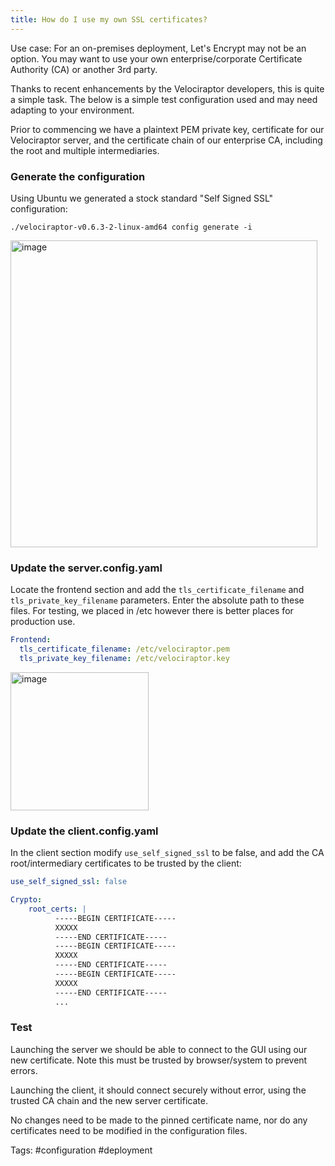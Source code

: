 ```yaml
---
title: How do I use my own SSL certificates?
---
```


Use case: For an on-premises deployment, Let's Encrypt may not be an option. You may want to use your own enterprise/corporate Certificate Authority (CA) or another 3rd party.

Thanks to recent enhancements by the Velociraptor developers, this is quite a simple task. The below is a simple test configuration used and may need adapting to your environment.

Prior to commencing we have a plaintext PEM private key, certificate for our Velociraptor server, and the certificate chain of our enterprise CA, including the root and multiple intermediaries.


### Generate the configuration
Using Ubuntu we generated a stock standard "Self Signed SSL" configuration:

`./velociraptor-v0.6.3-2-linux-amd64 config generate -i`

<img width="491" alt="image" src="https://user-images.githubusercontent.com/30587915/163787136-f9e6f16f-5119-4cd0-ba43-741ab64cdc42.png">

### Update the server.config.yaml
Locate the frontend section and add the `tls_certificate_filename` and `tls_private_key_filename` parameters. Enter the absolute path to these files. For testing, we placed in /etc however there is better places for production use.
```yaml
Frontend:
  tls_certificate_filename: /etc/velociraptor.pem
  tls_private_key_filename: /etc/velociraptor.key
```

<img width="221" alt="image" src="https://user-images.githubusercontent.com/30587915/163787153-9734cbb8-ddbf-4140-b4d6-1c89e19afa7c.png">


### Update the client.config.yaml
In the client section modify `use_self_signed_ssl` to be false, and add the CA root/intermediary certificates to be trusted by the client:

```yaml
use_self_signed_ssl: false

Crypto:
    root_certs: |
          -----BEGIN CERTIFICATE-----
          XXXXX
          -----END CERTIFICATE-----
          -----BEGIN CERTIFICATE-----
          XXXXX
          -----END CERTIFICATE-----
          -----BEGIN CERTIFICATE-----
          XXXXX
          -----END CERTIFICATE-----
          ...
```

### Test
Launching the server we should be able to connect to the GUI using our new certificate. Note this must be trusted by browser/system to prevent errors.

Launching the client, it should connect securely without error, using the trusted CA chain and the new server certificate.

No changes need to be made to the pinned certificate name, nor do any certificates need to be modified in the configuration files.

Tags: #configuration #deployment
